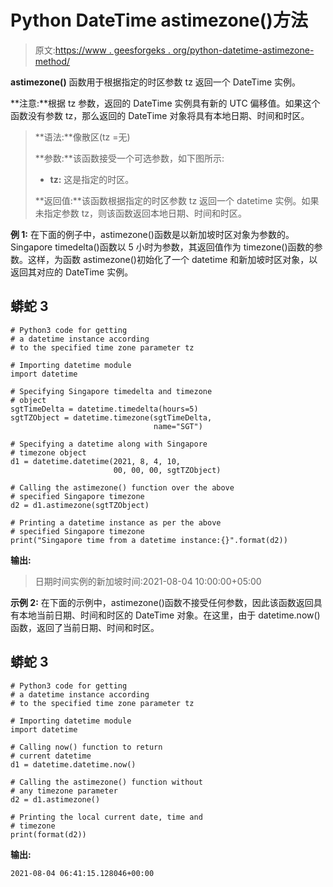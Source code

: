 # Python DateTime astimezone()方法

> 原文:[https://www . geesforgeks . org/python-datetime-astimezone-method/](https://www.geeksforgeeks.org/python-datetime-astimezone-method/)

**astimezone()** 函数用于根据指定的时区参数 tz 返回一个 DateTime 实例。

**注意:**根据 tz 参数，返回的 DateTime 实例具有新的 UTC 偏移值。如果这个函数没有参数 tz，那么返回的 DateTime 对象将具有本地日期、时间和时区。

> **语法:**像散区(tz =无)
> 
> **参数:**该函数接受一个可选参数，如下图所示:
> 
> *   **tz:** 这是指定的时区。
> 
> **返回值:**该函数根据指定的时区参数 tz 返回一个 datetime 实例。如果未指定参数 tz，则该函数返回本地日期、时间和时区。

**例 1:** 在下面的例子中，astimezone()函数是以新加坡时区对象为参数的。Singapore timedelta()函数以 5 小时为参数，其返回值作为 timezone()函数的参数。这样，为函数 astimezone()初始化了一个 datetime 和新加坡时区对象，以返回其对应的 DateTime 实例。

## 蟒蛇 3

```
# Python3 code for getting
# a datetime instance according
# to the specified time zone parameter tz

# Importing datetime module
import datetime

# Specifying Singapore timedelta and timezone
# object
sgtTimeDelta = datetime.timedelta(hours=5)
sgtTZObject = datetime.timezone(sgtTimeDelta,
                                name="SGT")

# Specifying a datetime along with Singapore
# timezone object
d1 = datetime.datetime(2021, 8, 4, 10,
                       00, 00, 00, sgtTZObject)

# Calling the astimezone() function over the above
# specified Singapore timezone
d2 = d1.astimezone(sgtTZObject)

# Printing a datetime instance as per the above
# specified Singapore timezone
print("Singapore time from a datetime instance:{}".format(d2))
```

**输出:**

> 日期时间实例的新加坡时间:2021-08-04 10:00:00+05:00

**示例 2:** 在下面的示例中，astimezone()函数不接受任何参数，因此该函数返回具有本地当前日期、时间和时区的 DateTime 对象。在这里，由于 datetime.now()函数，返回了当前日期、时间和时区。

## 蟒蛇 3

```
# Python3 code for getting
# a datetime instance according
# to the specified time zone parameter tz

# Importing datetime module
import datetime

# Calling now() function to return
# current datetime
d1 = datetime.datetime.now()

# Calling the astimezone() function without
# any timezone parameter
d2 = d1.astimezone()

# Printing the local current date, time and
# timezone
print(format(d2))
```

**输出:**

```
2021-08-04 06:41:15.128046+00:00
```